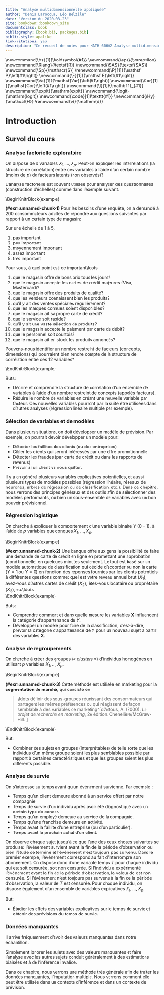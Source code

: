 ```yaml
--- 
title: "Analyse multidimensionnelle appliquée"
author: "Denis Larocque, Léo Belzile"
date: "Version du 2020-03-23"
site: bookdown::bookdown_site
documentclass: book
bibliography: [book.bib, packages.bib]
biblio-style: apalike
link-citations: yes
description: "Ce recueil de notes pour MATH 60602 Analyse multidimensionnelle appliquée, avec des exemples d'applications en **SAS** et en **R**."
---
```


\newcommand{\bs}[1]{\boldsymbol{#1}}
\newcommand{\eps}{\varepsilon}
\newcommand{\Rlang}{\textsf{R}}
\newcommand{\SAS}{\textsf{SAS}}
\newcommand{\Sp}{\mathscr{S}}
\renewcommand{\P}[1]{{\mathsf P}\left(#1\right)}
\newcommand{\E}[1]{{\mathsf E}\left(#1\right)}
\newcommand{\Va}[1]{{\mathsf{Var}}\left(#1\right)}
\newcommand{\Cor}[1]{{\mathsf{Cor}}\left(#1\right)}
\newcommand{\I}[1]{{\mathbf 1}_{#1}}
\newcommand{\expit}{\mathrm{expit}}
\newcommand{\logit}{\mathrm{logit}}
\newcommand{\code}[1]{\texttt{#1}}
\newcommand{\Hy}{\mathcal{H}}
\renewcommand{\d}{\mathrm{d}}


# Introduction

## Survol du cours

### Analyse factorielle exploratoire

On dispose de $p$ variables $X_1, \ldots, X_p$. Peut-on expliquer les interrelations (la structure de corrélation) entre ces variables à l’aide d’un certain nombre (moins de $p$) de facteurs latents (non observés)?

L’analyse factorielle est souvent utilisée pour analyser des questionnaires (construction d’échelles) comme dans l’exemple suivant.

\BeginKnitrBlock{example}<div class="example"><span class="example" id="exm:unnamed-chunk-1"><strong>(\#exm:unnamed-chunk-1) </strong></span>Pour les besoins d’une enquête, on a demandé à 200 consommateurs adultes de répondre aux questions suivantes par rapport à un certain type de magasin:

Sur une échelle de 1 à 5,

1. pas important
2. peu important
3. moyennement important
4. assez important
5. très important

Pour vous, à quel point est-ce important\ldots

1. que le magasin offre de bons prix tous les jours?
2. que le magasin accepte les cartes de crédit majeures (Visa, Mastercard)?
3. que le magasin offre des produits de qualité?
4. que les vendeurs connaissent bien les produits?
5. qu’il y ait des ventes spéciales régulièrement?
6. que les marques connues soient disponibles?
7. que le magasin ait sa propre carte de crédit?
8. que le service soit rapide?
9. qu’il y ait une vaste sélection de produits?
10. que le magasin accepte le paiement par carte de débit?
11. que le personnel soit courtois?
12. que le magasin ait en stock les produits annoncés?
  
Pouvons-nous identifier un nombre restreint de facteurs (concepts, dimensions) qui pourraient bien rendre compte de la structure de corrélation entre ces 12 variables?</div>\EndKnitrBlock{example}

Buts:

- Décrire et comprendre la structure de corrélation d’un ensemble de variables à l’aide d’un nombre restreint de concepts (appelés facteurs).
- Réduire le nombre de variables en créant une nouvelle variable par facteur. Ces nouvelles variables pourront par la suite être utilisées dans d’autres analyses (régression linéaire multiple par exemple).


### Sélection de variables et de modèles

Dans plusieurs situations, on doit développer un modèle de prévision. Par exemple, on pourrait devoir développer un modèle pour:

- Détecter les faillites des clients (ou des entreprises)
- Cibler les clients qui seront intéressés par une offre promotionnelle
- Détecter les fraudes (par carte de crédit ou dans les rapports de revenus)
- Prévoir si un client va nous quitter.

Il y a en général plusieurs variables explicatives potentielles, et aussi plusieurs types de modèles possibles (régression linéaire, réseaux de neurones, arbres de régression ou de classification, etc.). Dans ce chapitre, nous verrons des principes généraux et des outils afin de sélectionner des modèles performants, ou bien un sous-ensemble de variables avec un bon pouvoir prévisionnel. 

### Régression logistique


On cherche à expliquer le comportement d’une variable binaire $Y$  ($0-1$), à l’aide de $p$ variables quelconques $X_1, \ldots, X_p$.

\BeginKnitrBlock{example}<div class="example"><span class="example" id="exm:unnamed-chunk-2"><strong>(\#exm:unnamed-chunk-2) </strong></span>Une banque offre aux gens la possibilité de faire une demande de carte de crédit en ligne en promettant une approbation (conditionnelle) en quelques minutes seulement. Le tout est basé sur un modèle automatique de classification qui décide d’accorder ou non la carte ($Y=1$ ou $Y=0$) en fonction des réponses fournies par les clients potentiels à différentes questions comme: quel est votre revenu annuel brut ($X_1$), avez-vous d’autres cartes de crédit ($X_2$), êtes-vous locataire ou propriétaire ($X_3$), etc\ldots</div>\EndKnitrBlock{example}

Buts:

- Comprendre comment et dans quelle mesure les variables $\boldsymbol{X}$ influencent la catégorie d’appartenance de $Y$.
- Développer un modèle pour faire de la classification, c’est-à-dire, prévoir la catégorie d’appartenance de $Y$ pour un nouveau sujet à partir des variables $\boldsymbol{X}$.

### Analyse de regroupements

On cherche à créer des groupes (« _clusters_ ») d’individus homogènes en utilisant $p$ variables $X_1, \ldots, X_p$.

\BeginKnitrBlock{example}<div class="example"><span class="example" id="exm:unnamed-chunk-3"><strong>(\#exm:unnamed-chunk-3) </strong></span>
Cette méthode est utilisée en marketing pour la **segmentation de marché**, qui consiste en

>  \ldots définir des sous-groupes réunissant des consommateurs qui partagent les mêmes préférences ou qui réagissent de façon semblable à des variables de marketing^[d’Astous, A. (2000). _Le projet de recherche en marketing_, 2e édition. Chenelière/McGraw-Hill. ]

</div>\EndKnitrBlock{example}

But: 

- Combiner des sujets en groupes (interprétables) de telle sorte que les individus d’un même groupe soient les plus semblables possible par rapport à certaines caractéristiques et que les groupes soient les plus différents possible.  

### Analyse de survie

On s’intéresse au temps avant qu’un événement survienne. Par exemple :

- Temps qu’un client demeure abonné à un service offert par notre compagnie.
- Temps de survie d’un individu après avoir été diagnostiqué avec un certain type de cancer.
- Temps qu’un employé demeure au service de la compagnie.
- Temps qu’une franchise demeure en activité.
- Temps avant la faillite d’une entreprise (ou d’un particulier).
- Temps avant le prochain achat d’un client.

On observe chaque sujet jusqu’à ce que l’une des deux choses suivantes se produise: l’événement survient avant la fin de la période d’observation ou bien l’étude se termine et l’événement n’est toujours pas survenu. Dans le premier exemple, l’événement correspond au fait d’interrompre son abonnement. On dispose donc d’une variable  temps $T$ pour chaque individu qui est soit censurée, soit non censurée. Si l’individu a expérimenté l’événement avant la fin de la période d’observation, la valeur de  est non censurée. Si l’événement n’est toujours pas survenu à la fin de la période d’observation, la valeur de $T$ est censurée. Pour chaque individu, on dispose également d’un ensemble de variables explicatives $X_1, \ldots, X_p$. 

But: 

- Étudier les effets des variables explicatives sur le temps de survie et obtenir des prévisions du temps de survie.

### Données manquantes
Il arrive fréquemment d’avoir des valeurs manquantes dans notre échantillon. 

Simplement ignorer les sujets avec des valeurs manquantes et faire l’analyse avec les autres sujets conduit généralement à des estimations biaisées et à de l’inférence invalide. 

Dans ce chapitre, nous verrons une méthode très générale afin de traiter les données manquantes, l’imputation multiple. Nous verrons comment elle peut être utilisée dans un contexte d’inférence et dans un contexte de prévision.





